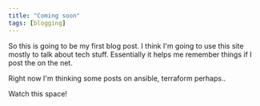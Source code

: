 ```yaml
---
title: "Coming soon"
tags: [blogging]
---
```

So this is going to be my first blog post. I think I'm going to use this site mostly to talk about tech stuff. Essentially it helps me remember things if I post the on the net.

Right now I'm thinking some posts on ansible, terraform perhaps..

Watch this space!



